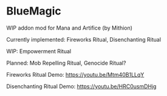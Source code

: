 # BlueMagic

WIP addon mod for Mana and Artifice (by Mithion)



Currently implemented: Fireworks Ritual, Disenchanting Ritual

WIP: Empowerment Ritual

Planned: Mob Repelling Ritual, Genocide Ritual?



Fireworks Ritual Demo: https://youtu.be/Mtm40B1LLqY

Disenchanting Ritual Demo: https://youtu.be/HRC0usmDHjg
